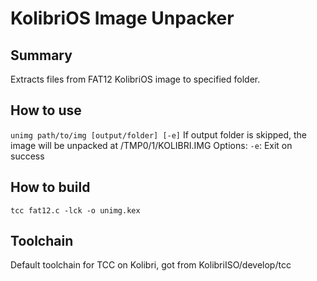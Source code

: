 # KolibriOS Image Unpacker
## Summary
Extracts files from FAT12 KolibriOS image to specified folder.

## How to use
```unimg path/to/img [output/folder] [-e]```
If output folder is skipped, the image will be unpacked at /TMP0/1/KOLIBRI.IMG
Options:
```-e```: Exit on success

## How to build
```tcc fat12.c -lck -o unimg.kex```

## Toolchain
Default toolchain for TCC on Kolibri, got from KolibriISO/develop/tcc
